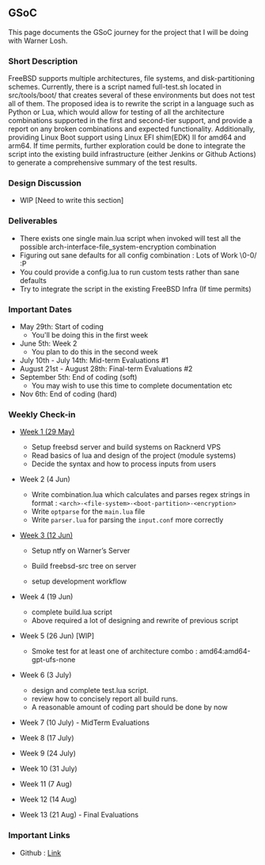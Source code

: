 ## GSoC

This page documents the GSoC journey for the project that I will be doing with Warner Losh.

### Short Description

FreeBSD supports multiple architectures, file systems, and  disk-partitioning schemes. Currently, there is a script named  full-test.sh located in src/tools/boot/ that creates several of these  environments but does not test all of them. The proposed idea is to  rewrite the script in a language such as Python or Lua, which would  allow for testing of all the architecture combinations supported in the  first and second-tier support, and provide a report on any broken  combinations and expected functionality. Additionally, providing Linux  Boot support using Linux EFI shim(EDK) II for amd64 and arm64. If time  permits, further exploration could be done to integrate the script into  the existing build infrastructure (either Jenkins or Github Actions) to  generate a comprehensive summary of the test results.

### Design Discussion

- WIP [Need to write this section]

### Deliverables

- There exists one single main.lua script when invoked will test all  the possible arch-interface-file_system-encryption combination 
- Figuring out sane defaults for all config combination : Lots of Work \0-0/ :P 
- You could provide a config.lua to run custom tests rather than sane defaults 
- Try to integrate the script in the existing FreeBSD Infra (If time permits) 

### Important Dates

- May 29th: Start of coding 
  - You'll be doing this in the first week 
- June 5th: Week 2 
  - You plan to do this in the second week 
- July 10th - July 14th: Mid-term Evaluations #1 
- August 21st - August 28th: Final-term Evaluations #2 
- September 5th: End of coding (soft) 
  - You may wish to use this time to complete documentation etc 
- Nov 6th: End of coding (hard) 

### Weekly Check-in

- [Week 1 (29 May) ](week/week1.md)
  - Setup freebsd server and build systems on Racknerd VPS
  - Read basics of lua and design of the project (module systems)
  - Decide the syntax and how to process inputs from users
- Week 2 (4 Jun)
  - Write combination.lua which calculates and parses regex strings in format : `<arch>-<file-system>-<boot-partition>-<encryption>`
  - Write `optparse` for the `main.lua` file
  - Write `parser.lua` for parsing the `input.conf` more correctly
- [Week 3 (12 Jun)](week/week3.md)

  - Setup ntfy on Warner’s Server
  - Build freebsd-src tree on server

  - setup development workflow
- Week 4 (19 Jun)
  - complete build.lua script
  - Above required a lot of designing and rewrite of previous script

- Week 5 (26 Jun) [WIP]
  - Smoke test for at least one of architecture combo : amd64:amd64-gpt-ufs-none


- Week 6 (3 July)
  - design and complete test.lua script.
  - review how to concisely report all build runs.
  - A reasonable amount of coding part should be done by now
- Week 7 (10 July) - MidTerm Evaluations
- Week 8 (17 July)
- Week 9 (24 July)
- Week 10 (31 July)
- Week 11 (7 Aug)
- Week 12 (14 Aug)
- Week 13 (21 Aug) - Final Evaluations

### Important Links

- Github : [Link](https://github.com/mightyjoe781/freebsd-src/tree/bootloader-smk)